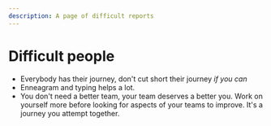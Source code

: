 ```yaml
---
description: A page of difficult reports
---
```


# Difficult people

* Everybody has their journey, don't cut short their journey _if you can_
* Enneagram and typing helps a lot.
* You don't need a better team, your team deserves a better you. Work on yourself more before looking for aspects of your teams to improve. It's a journey you attempt together.
